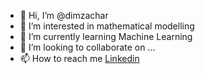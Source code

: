 - 👋 Hi, I’m @dimzachar
- 👀 I’m interested in mathematical modelling
- 🌱 I’m currently learning Machine Learning
- 💞️ I’m looking to collaborate on ...
- 📫 How to reach me [Linkedin](https://www.linkedin.com/in/zacharenakis/)

<!---
dimzachar/dimzachar is a ✨ special ✨ repository because its `README.md` (this file) appears on your GitHub profile.
You can click the Preview link to take a look at your changes.
--->
